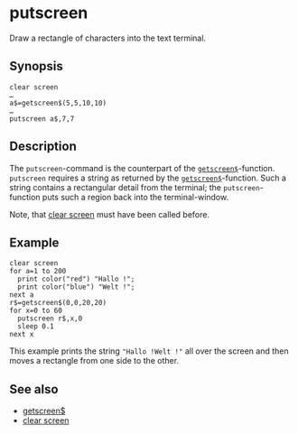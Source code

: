 # putscreen

Draw a rectangle of characters into the text terminal.

## Synopsis

```basic
clear screen
…
a$=getscreen$(5,5,10,10)
…
putscreen a$,7,7
```

## Description

The ```putscreen```-command is the counterpart of the [```getscreen$```](getscreen.html)-function. ```putscreen``` requires a string as returned by the [```getscreen$```](getscreen.html)-function. Such a string contains a rectangular detail from the terminal; the ```putscreen```-function puts such a region back into the terminal-window.

Note, that [clear screen](clear-screen.html) must have been called before.

## Example

```basic
clear screen
for a=1 to 200
  print color("red") "Hallo !"; 
  print color("blue") "Welt !";
next a
r$=getscreen$(0,0,20,20)
for x=0 to 60
  putscreen r$,x,0
  sleep 0.1
next x
```

This example prints the string ```"Hallo !Welt !"``` all over the screen and then moves a rectangle from one side to the other.

## See also

 * [getscreen$](getscreen.html)
 * [clear screen](clear-screen.html)
